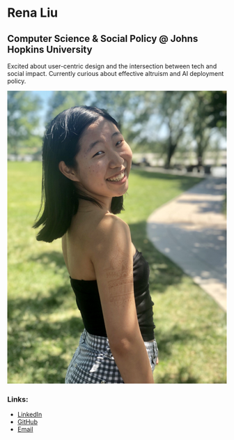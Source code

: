 # Rena Liu

## Computer Science & Social Policy @ Johns Hopkins University 
Excited about user-centric design and the intersection between tech and social impact. 
Currently curious about effective altruism and AI deployment policy. 

![alt text](https://github.com/renaaliu/OLD-renaaliu.github.io/blob/master/addOns/profile.jpg "Profile Photo")

### Links:
* [LinkedIn](https://www.linkedin.com/in/renaaliu/) 
* [GitHub](https://github.com/renaaliu) 
* [Email](mailto:renaliu92@gmail.com)
